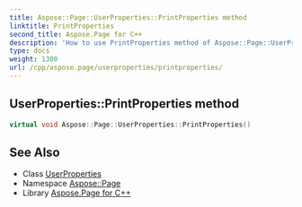 ```yaml
---
title: Aspose::Page::UserProperties::PrintProperties method
linktitle: PrintProperties
second_title: Aspose.Page for C++
description: 'How to use PrintProperties method of Aspose::Page::UserProperties class in C++.'
type: docs
weight: 1300
url: /cpp/aspose.page/userproperties/printproperties/
---
```

## UserProperties::PrintProperties method




```cpp
virtual void Aspose::Page::UserProperties::PrintProperties()
```

## See Also

* Class [UserProperties](../)
* Namespace [Aspose::Page](../../)
* Library [Aspose.Page for C++](../../../)
